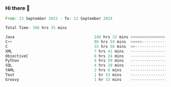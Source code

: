 ### Hi there 👋

<!--
**luoxuanzao/luoxuanzao** is a ✨ _special_ ✨ repository because its `README.md` (this file) appears on your GitHub profile.

Here are some ideas to get you started:

- 🔭 I’m currently working on ...
- 🌱 I’m currently learning ...
- 👯 I’m looking to collaborate on ...
- 🤔 I’m looking for help with ...
- 💬 Ask me about ...
- 📫 How to reach me: ...
- 😄 Pronouns: ...
- ⚡ Fun fact: ...
-->

<!--START_SECTION:waka-->

```rust
From: 13 September 2023 - To: 12 September 2024

Total Time: 396 hrs 35 mins

Java                                   240 hrs 32 mins >>>>>>>>>>>>>>>----------   60.63 %
C++                                    86 hrs 59 mins  >>>>>--------------------   21.93 %
C                                      33 hrs 58 mins  >>-----------------------   08.56 %
XML                                    7 hrs 41 mins   -------------------------   01.94 %
ObjectiveC                             6 hrs 24 mins   -------------------------   01.62 %
Python                                 4 hrs 59 mins   -------------------------   01.26 %
SQL                                    4 hrs 10 mins   -------------------------   01.05 %
YAML                                   2 hrs 6 mins    -------------------------   00.53 %
Text                                   1 hr 53 mins    -------------------------   00.48 %
Groovy                                 1 hr 33 mins    -------------------------   00.39 %
```

<!--END_SECTION:waka-->